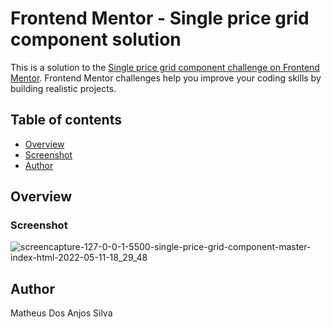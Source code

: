 # Frontend Mentor - Single price grid component solution

This is a solution to the [Single price grid component challenge on Frontend Mentor](https://www.frontendmentor.io/challenges/single-price-grid-component-5ce41129d0ff452fec5abbbc). Frontend Mentor challenges help you improve your coding skills by building realistic projects. 

## Table of contents

- [Overview](#overview)
- [Screenshot](#screenshot)
- [Author](#author)



## Overview



### Screenshot

![screencapture-127-0-0-1-5500-single-price-grid-component-master-index-html-2022-05-11-18_29_48](https://user-images.githubusercontent.com/103960040/167951072-72bd257e-b7c9-48f8-b378-921a1d7c342b.png)

## Author

Matheus Dos Anjos Silva